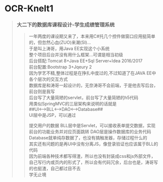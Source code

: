 # OCR-Knelt1
> ### 大二下的数据库课程设计-学生成绩管理系统  
>> 一年两度的课设期又来了，本来用C#托几个控件做窗口应用挺简单的，但忽然心血(ZUO)来潮(SI)...  
>> 于是叫上涛哥，用Java EE实现这个小系统  
整个项目后台并没有用什么框架...可谓是相当初级  
后台搭配:Tomcat 8+Java EE+Sql Server+Idea 2016/2017  
前台配置:Bootstrap 3+Jqeury 2  
因为学艺不精,整体过程是在挣扎中度过的,不过知道了在JAVA EE中各个层次的交互方式  
数据库是和涛哥一起设计的，无奈涛哥不会前端，于是他去写后台，前台则是我写  
后台写了大量简陋的servlet，前台写了大量简陋的h5代码  
用类似SpringMVC的三层架构来说明的话就是  
  ##UI<-->BLL<-->DAO<-->Database##  
>UI层中是JSP，可以通过<form>提交用户的数据
>BLL层中是Servlet，可以接收表单提交数据，实现前台的功能业务并对应页面跳转
>DAO层是操作数据库的业务代码
>Database就单纯存数据了，也没有搞触发器，存储过程什么的   
其实还有问题的是再UI中没有分离JS，像登录验证也应该属于BLL的代码  
因为前端各种技术都写得渣，所以也没有封装成css和js外部文件，自己写行内或页内的形式了，所以会有代码冗余，后台也是，涛哥写的也挺渣，自己都过目不去  
学无止境

